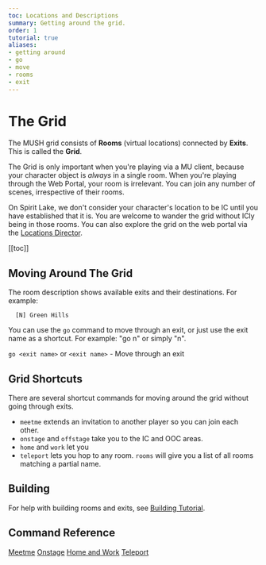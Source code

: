 ```yaml
---
toc: Locations and Descriptions
summary: Getting around the grid.
order: 1
tutorial: true
aliases:
- getting around
- go
- move
- rooms
- exit
---
```

# The Grid

The MUSH grid consists of **Rooms** (virtual locations) connected by **Exits**.  This is called the **Grid**.

The Grid is only important when you're playing via a MU client, because your character object is _always_ in a single room.  When you're playing through the Web Portal, your room is irrelevant.  You can join any number of scenes, irrespective of their rooms.

On Spirit Lake, we don't consider your character's location to be IC until you have established that it is. You are welcome to wander the grid without ICly being in those rooms. You can also explore the grid on the web portal via the [Locations Director](/locations).

[[toc]]

## Moving Around The Grid

The room description shows available exits and their destinations.  For example:

      [N] Green Hills

You can use the `go` command to move through an exit, or just use the exit name as a shortcut.  For example:  "go n" or simply "n".

`go <exit name>` or `<exit name>` - Move through an exit

## Grid Shortcuts

There are several shortcut commands for moving around the grid without going through exits.

* `meetme` extends an invitation to another player so you can join each other.
* `onstage` and `offstage` take you to the IC and OOC areas.
* `home` and `work` let you
* `teleport` lets you hop to any room. `rooms` will give you a list of all rooms matching a partial name.

## Building

For help with building rooms and exits, see [Building Tutorial](/help/building_tutorial).

## Command Reference

[Meetme](/help/meetme)
[Onstage](/help/onstage)
[Home and Work](/help/home)
[Teleport](/help/teleport)
